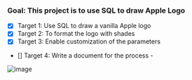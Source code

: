 ### Goal: This project is to use SQL to draw Apple Logo

- [x] Target 1: Use SQL to draw a vanilla Apple logo 
- [x] Target 2: To format the logo with shades 
- [x] Target 3: Enable customization of the parameters 
- [] Target 4: Write a document for the process - 

![image](https://user-images.githubusercontent.com/19803974/130540790-42ada519-4ce5-4865-a8f3-06febf25b828.png)


